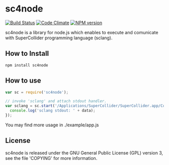 # sc4node
[![Build Status](https://travis-ci.org/kn1kn1/sc4node.png?branch=master)](https://travis-ci.org/kn1kn1/sc4node)
[![Code Climate](https://codeclimate.com/github/kn1kn1/sc4node.png)](https://codeclimate.com/github/kn1kn1/sc4node)
[![NPM version](https://badge.fury.io/js/sc4node.png)](http://badge.fury.io/js/sc4node)

sc4node is a library for node.js which enables to execute and comunicate with 
SuperCollider programming language (sclang).

## How to Install

    npm install sc4node

## How to use
```js
var sc = require('sc4node');

// invoke 'sclang' and attach stdout handler. 
var sclang = sc.start('/Applications/SuperCollider/SuperCollider.app/Contents/Resources/', function (data) {
  console.log('sclang stdout: ' + data);
});
```
You may find more usage in ./example/app.js

## License 
sc4node is released under the GNU General Public License (GPL) version 3, 
see the file 'COPYING' for more information.

